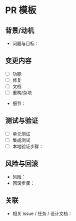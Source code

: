 # PR 模板

## 背景/动机
- 问题与目标：

## 变更内容
- [ ] 功能
- [ ] 修复
- [ ] 文档
- [ ] 重构/杂项
- 细节：

## 测试与验证
- [ ] 单元测试
- [ ] 集成测试
- [ ] 本地验证步骤：

## 风险与回滚
- 风险：
- 回滚步骤：

## 关联
- 相关 Issue / 任务 / 设计文档：
